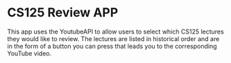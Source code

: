# CS125 Review APP
This app uses the YoutubeAPI to allow users to select which CS125 lectures they would like to review.
The lectures are listed in historical order and are in the form of a button you can press that leads you to the corresponding YouTube video.
